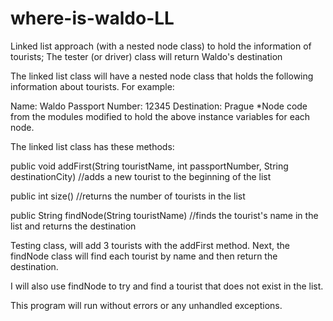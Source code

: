 # where-is-waldo-LL
Linked list approach (with a nested node class) to hold the information of tourists; The tester (or driver) class will return Waldo's destination

The linked list class will have a nested node class that holds the following information about tourists. For example:

Name:  Waldo
Passport Number: 12345
Destination: Prague
*Node code from the modules modified to hold the above instance variables for each node.  

The linked list class has these methods:

public void addFirst(String touristName, int passportNumber, String destinationCity) 
//adds a new tourist to the beginning of the list

public int size() 
//returns the number of tourists in the list

public String findNode(String touristName) 
//finds the tourist's name in the list and returns the destination

Testing class, will add 3 tourists with the addFirst method. Next, the findNode class will find each tourist by name and then return the destination.

I will also use findNode to try and find a tourist that does not exist in the list.

This program will run without errors or any unhandled exceptions.
